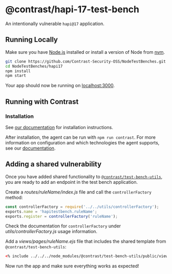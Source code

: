 # @contrast/hapi-17-test-bench
An intentionally vulnerable `hapi@17` application.

## Running Locally
Make sure you have [Node.js](http://nodejs.org/) installed or install a version
of Node from [nvm](https://github.com/creationix/nvm).

```sh
git clone https://github.com/Contrast-Security-OSS/NodeTestBenches.git # or clone your own fork
cd NodeTestBenches/hapi17
npm install
npm start
```

Your app should now be running on [localhost:3000](http://localhost:3000/).

## Running with Contrast

### Installation
See [our documentation](https://docs.contrastsecurity.com/installation-nodeinstall.html) for installation instructions.

After installation, the agent can be run with `npm run contrast`. For more
information on configuration and which technologies the agent supports, see our
[documentation](https://docs.contrastsecurity.com/installation-node.html#node-config).

## Adding a shared vulnerability
Once you have added shared functionality to
[`@contrast/test-bench-utils`](https://github.com/Contrast-Security-OSS/NodeTestBenches/tree/master/test-bench-utils),
you are ready to add an endpoint in the test bench application.

Create a _routes/ruleName/index.js_ file and call the `controllerFactory` method:
```js
const controllerFactory = require('../../utils/controllerFactory');
exports.name = 'hapitestbench.ruleName';
exports.register = controllerFactory('ruleName');
```

Check the documentation for `controllerFactory` under _utils/controllerFactory.js_
usage information.

Add a _views/pages/ruleName.ejs_ file that includes the shared template from
`@contrast/test-bench-utils`:
```html
<% include ../../../node_modules/@contrast/test-bench-utils/public/views/ruleName.ejs %>
```

Now run the app and make sure everything works as expected!
